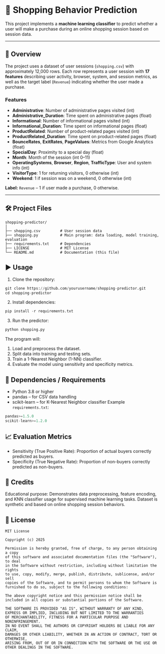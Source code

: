 # 🛒 Shopping Behavior Prediction

This project implements a **machine learning classifier** to predict whether a user will make a purchase during an online shopping session based on session data.

---

## 📖 Overview

The project uses a dataset of user sessions (`shopping.csv`) with approximately 12,000 rows. Each row represents a user session with **17 features** describing user activity, browser, system, and session metrics, as well as the target label (`Revenue`) indicating whether the user made a purchase.

### Features

- **Administrative**: Number of administrative pages visited (int)  
- **Administrative_Duration**: Time spent on administrative pages (float)  
- **Informational**: Number of informational pages visited (int)  
- **Informational_Duration**: Time spent on informational pages (float)  
- **ProductRelated**: Number of product-related pages visited (int)  
- **ProductRelated_Duration**: Time spent on product-related pages (float)  
- **BounceRates**, **ExitRates**, **PageValues**: Metrics from Google Analytics (float)  
- **SpecialDay**: Proximity to a special day (float)  
- **Month**: Month of the session (int 0–11)  
- **OperatingSystems**, **Browser**, **Region**, **TrafficType**: User and system info (int)  
- **VisitorType**: 1 for returning visitors, 0 otherwise (int)  
- **Weekend**: 1 if session was on a weekend, 0 otherwise (int)  

**Label:** `Revenue` – 1 if user made a purchase, 0 otherwise.

---

## 🛠️ Project Files

```text
shopping-predictor/
│
├── shopping.csv         # User session data
├── shopping.py          # Main program: data loading, model training, evaluation
├── requirements.txt     # Dependencies
├── LICENSE              # MIT License
└── README.md            # Documentation (this file)
```
## ▶️ Usage

1. Clone the repository:
```python
git clone https://github.com/yourusername/shopping-predictor.git
cd shopping-predictor
```
2. Install dependencies:
```python
pip install -r requirements.txt
```
3. Run the predictor:
```python
python shopping.py
```
The program will:

1. Load and preprocess the dataset.
2. Split data into training and testing sets.
3. Train a 1-Nearest Neighbor (1-NN) classifier.
4. Evaluate the model using sensitivity and specificity metrics.

## 🔧 Dependencies / Requirements
- Python 3.8 or higher
- pandas – for CSV data handling
- scikit-learn – for K-Nearest Neighbor classifier
Example `requirements.txt`:
```python
pandas>=1.5.0
scikit-learn>=1.2.0
```
## 📈 Evaluation Metrics
- Sensitivity (True Positive Rate):
  Proportion of actual buyers correctly predicted as buyers.
- Specificity (True Negative Rate):
  Proportion of non-buyers correctly predicted as non-buyers.

## 🏁 Credits
Educational purpose: Demonstrates data preprocessing, feature encoding, and KNN classifier usage for supervised machine learning tasks.
Dataset is synthetic and based on online shopping session behaviors.

## 📄 License
```text
MIT License

Copyright (c) 2025

Permission is hereby granted, free of charge, to any person obtaining a copy
of this software and associated documentation files (the "Software"), to deal
in the Software without restriction, including without limitation the rights
to use, copy, modify, merge, publish, distribute, sublicense, and/or sell
copies of the Software, and to permit persons to whom the Software is
furnished to do so, subject to the following conditions:

The above copyright notice and this permission notice shall be
included in all copies or substantial portions of the Software.

THE SOFTWARE IS PROVIDED "AS IS", WITHOUT WARRANTY OF ANY KIND,
EXPRESS OR IMPLIED, INCLUDING BUT NOT LIMITED TO THE WARRANTIES
OF MERCHANTABILITY, FITNESS FOR A PARTICULAR PURPOSE AND NONINFRINGEMENT.
IN NO EVENT SHALL THE AUTHORS OR COPYRIGHT HOLDERS BE LIABLE FOR ANY CLAIM,
DAMAGES OR OTHER LIABILITY, WHETHER IN AN ACTION OF CONTRACT, TORT OR OTHERWISE,
ARISING FROM, OUT OF OR IN CONNECTION WITH THE SOFTWARE OR THE USE OR OTHER DEALINGS IN THE SOFTWARE.
```
